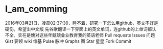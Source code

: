 # I_am_comming
2016年03月21日，凌晨02:37:39，睡不着，研究一下怎么用github，英文不好是硬伤，希望出中文版
先谷歌翻译一下界面上的英文单词，连github的上单词都认不全，实在是愧对这些年兢兢业业教育我的英语老师
Pull requests
Issues        问题
Gist          要领
wiki          维基
Pulse         脉冲
Graphs        图
Star          星星
Fork
Commit
